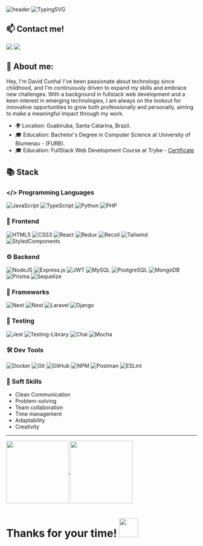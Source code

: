 ![header](https://capsule-render.vercel.app/api?type=waving&height=300&color=0078d4&text=>%20Hey%20there,%20Welcome!&textBg=false&section=header&reversal=false&fontColor=fff&animation=twinkling&descAlignY=50&descAlign=50)
![TypingSVG](https://readme-typing-svg.herokuapp.com?font=Fira+Code&center=true&size=30&duration=3000&pause=1000&color=fff&width=550&lines=David+Cunha;FullStack+Developer;Feel+free+to+contact+me!;)

## 📫 Contact me!
 <a href="mailto:contatodavidcunha@hotmail.com">
  <img src="https://img.shields.io/badge/Microsoft_Outlook-0078D4?style=for-the-badge&logo=microsoft-outlook&logoColor=white"></a>
</a>
  
 <a target='_blank' href="https://www.linkedin.com/in/davidlcunha/">
    <img src="https://img.shields.io/badge/LinkedIn-0077B5?style=for-the-badge&logo=linkedin&logoColor=white">
</a>

## 👋 About me:
Hey, I'm David Cunha! I've been passionate about technology since childhood, and I'm continuously driven to expand my skills and embrace new challenges. With a background in fullstack web development and a keen interest in emerging technologies, I am always on the lookout for innovative opportunities to grow both professionally and personally, aiming to make a meaningful impact through my work.

- 🌍 Location: Guabiruba, Santa Catarina, Brazil.
- 🎓 Education: Bachelor's Degree in Computer Science at University of Blumenau - (FURB).
- 🎓 Education: FullStack Web Development Course at Trybe - [Certificate](https://www.credential.net/9237181b-16cb-4d1d-bd74-4ad3f19f3e97#gs.cremfe)

## 📚 Stack

### </> Programming Languages

![JavaScript](https://img.shields.io/badge/javascript-%23323330.svg?style=for-the-badge&logo=javascript&logoColor=%23F7DF1E)
![TypeScript](https://img.shields.io/badge/typescript-%23007ACC.svg?style=for-the-badge&logo=typescript&logoColor=white)
![Python](https://img.shields.io/badge/python-3670A0?style=for-the-badge&logo=python&logoColor=ffdd54)
![PHP](https://img.shields.io/badge/php-777bb3?style=for-the-badge&logo=php&logoColor=white)

### 🎨 Frontend

![HTML5](https://img.shields.io/badge/html5-%23E34F26.svg?style=for-the-badge&logo=html5&logoColor=white)
![CSS3](https://img.shields.io/badge/css3-%231572B6.svg?style=for-the-badge&logo=css3&logoColor=white)
![React](https://img.shields.io/badge/react-23272f.svg?style=for-the-badge&logo=react&logoColor=white)
![Redux](https://img.shields.io/badge/redux-%23593d88.svg?style=for-the-badge&logo=redux&logoColor=white)
![Recoil](https://img.shields.io/badge/recoil-3578e5.svg?style=for-the-badge&logo=recoil&logoColor=white)
![Tailwind](https://img.shields.io/badge/tailwind_css-0ea5e9.svg?style=for-the-badge&logo=tailwindcss&logoColor=white)
![StyledComponents](https://img.shields.io/badge/styled_components-0b0c0f.svg?style=for-the-badge&logo=styledcomponents&logoColor=ffd465)

### ⚙️ Backend
![NodeJS](https://img.shields.io/badge/node.js-6DA55F?style=for-the-badge&logo=node.js&logoColor=white)
![Express.js](https://img.shields.io/badge/express.js-%23404d59.svg?style=for-the-badge&logo=express&logoColor=%2361DAFB)
![JWT](https://img.shields.io/badge/JWT-black?style=for-the-badge&logo=JSON%20web%20tokens)
![MySQL](https://img.shields.io/badge/MySQL-73618F?style=for-the-badge&logo=mysql&logoColor=white)
![PostgreSQL](https://img.shields.io/badge/postgreSQL-336791?style=for-the-badge&logo=postgresql&logoColor=white)
![MongoDB](https://img.shields.io/badge/MongoDB-%234ea94b.svg?style=for-the-badge&logo=mongodb&logoColor=white)
![Prisma](https://img.shields.io/badge/prisma-131722?style=for-the-badge&logo=prisma&logoColor=white)
![Sequelize](https://img.shields.io/badge/Sequelize-2e3b69?style=for-the-badge&logo=Sequelize&logoColor=white)

### 🧩 Frameworks
![Next](https://img.shields.io/badge/next-000.svg?style=for-the-badge&logo=next.js&logoColor=white)
![Nest](https://img.shields.io/badge/nest-ea2845?style=for-the-badge&logo=nestjs&logoColor=white)
![Laravel](https://img.shields.io/badge/Laravel-f4392e?style=for-the-badge&logo=laravel&logoColor=white)
![Django](https://img.shields.io/badge/django-44b78b?style=for-the-badge&logo=django&logoColor=white)

### 🧪 Testing

![Jest](https://img.shields.io/badge/-jest-%23C21325?style=for-the-badge&logo=jest&logoColor=white)
![Testing-Library](https://img.shields.io/badge/-TestingLibrary-%23E33332?style=for-the-badge&logo=testing-library&logoColor=white)
![Chai](https://img.shields.io/badge/-chai-f6eeda?style=for-the-badge&logo=chai&logoColor=000)
![Mocha](https://img.shields.io/badge/-mocha-8d6748?style=for-the-badge&logo=mocha&logoColor=white)

### 🛠️ Dev Tools
![Docker](https://img.shields.io/badge/docker-%230db7ed.svg?style=for-the-badge&logo=docker&logoColor=white)
![Git](https://img.shields.io/badge/git-%23F05033.svg?style=for-the-badge&logo=git&logoColor=white)
![GitHub](https://img.shields.io/badge/github-%23121011.svg?style=for-the-badge&logo=github&logoColor=white)
![NPM](https://img.shields.io/badge/NPM-%23CB3837.svg?style=for-the-badge&logo=npm&logoColor=white)
![Postman](https://img.shields.io/badge/Postman-FF6C37?style=for-the-badge&logo=postman&logoColor=white)
![ESLint](https://img.shields.io/badge/eslint-1d2938?style=for-the-badge&logo=eslint&logoColor=white)

### 🤝 Soft Skills
- Clean Communication
- Problem-solving
- Team collaboration
- Time management
- Adaptability
- Creativity

<hr>

<div>
    <a href='https://github.com/davidcunhadev'>
    <img align='center' height='165em' src='https://github-readme-stats.vercel.app/api?username=davidcunhadev&theme=transparent&text_color=adbac7&title_color=ffffff'>
    </a>
    <a href='https://github.com/davidcunhadev'>
    <img align='center' height='165em' src='https://github-readme-stats.vercel.app/api/top-langs/?username=davidcunhadev&layout=compact&theme=transparent&text_color=adbac7&title_color=ffffff'>
    </a>
</div>

<h1> Thanks for your time! <img src="https://user-images.githubusercontent.com/89549102/228119368-aa5a74ac-cb36-45a2-ad37-44844ff8d798.gif" width="50" height="50"></h1>
